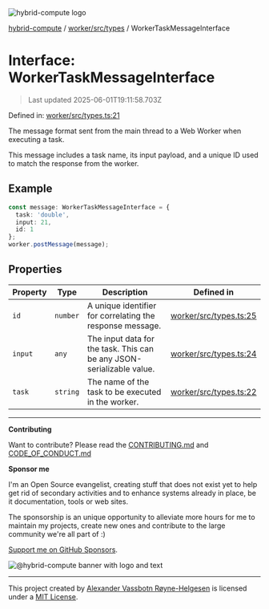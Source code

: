 <div><img alt="hybrid-compute logo" src="https://raw.githubusercontent.com/phun-ky/hybrid-compute/main/public/logo-hybrid-compute-horizontal-colored-package.svg?raw=true" style="max-height:32px;"/></div>

[hybrid-compute](../../../../README.md) / [worker/src/types](../README.md) /
WorkerTaskMessageInterface

# Interface: WorkerTaskMessageInterface

> Last updated 2025-06-01T19:11:58.703Z

Defined in:
[worker/src/types.ts:21](https://github.com/phun-ky/hybrid-compute/blob/main/packages/worker/src/types.ts#L21)

The message format sent from the main thread to a Web Worker when executing a
task.

This message includes a task name, its input payload, and a unique ID used to
match the response from the worker.

## Example

```ts
const message: WorkerTaskMessageInterface = {
  task: 'double',
  input: 21,
  id: 1
};
worker.postMessage(message);
```

## Properties

| Property                   | Type     | Description                                                           | Defined in                                                                                                     |
| -------------------------- | -------- | --------------------------------------------------------------------- | -------------------------------------------------------------------------------------------------------------- |
| <a id="id"></a> `id`       | `number` | A unique identifier for correlating the response message.             | [worker/src/types.ts:25](https://github.com/phun-ky/hybrid-compute/blob/main/packages/worker/src/types.ts#L25) |
| <a id="input"></a> `input` | `any`    | The input data for the task. This can be any JSON-serializable value. | [worker/src/types.ts:24](https://github.com/phun-ky/hybrid-compute/blob/main/packages/worker/src/types.ts#L24) |
| <a id="task"></a> `task`   | `string` | The name of the task to be executed in the worker.                    | [worker/src/types.ts:22](https://github.com/phun-ky/hybrid-compute/blob/main/packages/worker/src/types.ts#L22) |

---

**Contributing**

Want to contribute? Please read the
[CONTRIBUTING.md](https://github.com/phun-ky/hybrid-compute/blob/main/CONTRIBUTING.md)
and
[CODE_OF_CONDUCT.md](https://github.com/phun-ky/hybrid-compute/blob/main/CODE_OF_CONDUCT.md)

**Sponsor me**

I'm an Open Source evangelist, creating stuff that does not exist yet to help
get rid of secondary activities and to enhance systems already in place, be it
documentation, tools or web sites.

The sponsorship is an unique opportunity to alleviate more hours for me to
maintain my projects, create new ones and contribute to the large community
we're all part of :)

[Support me on GitHub Sponsors](https://github.com/sponsors/phun-ky).

![@hybrid-compute banner with logo and text](https://github.com/phun-ky/speccer/blob/main/public/logo-banner.png?raw=true)

---

This project created by [Alexander Vassbotn Røyne-Helgesen](http://phun-ky.net)
is licensed under a [MIT License](https://choosealicense.com/licenses/mit/).
